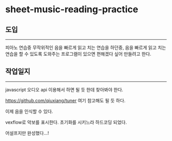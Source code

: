 # sheet-music-reading-practice

## 도입
---
피아노 연습중 무작위적인 음을 빠르게 읽고 치는 연습을 하던중, 음을 빠르게 읽고 치는 연습을 할 수 있도록 도와주는 프로그램이 있으면 편해겠다 싶어 만들려고 한다.

## 작업일지
---
javascript 오디오 api 이용해서 하면 될 듯 한데 찾아봐야 한다.

https://github.com/qiuxiang/tuner 여기 참고해도 될 듯 하다.

이제 음을 인식할 수 있다. 

vexflow로 악보를 표시한다. 초기화를 시키느라 하드코딩 되었다.

어설프지만 완성했다...!

